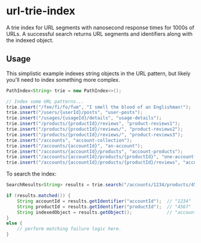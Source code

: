 # url-trie-index
A trie index for URL segments with nanosecond response times for 1000s of URLs. A successful search returns URL segments and identifiers along with the indexed object.

## Usage

This simplistic example indexes string objects in the URL pattern, but likely you'll need to index something more complex.

```Java
PathIndex<String> trie = new PathIndex<>();

// Index some URL patterns...
trie.insert("/fee/fi/fo/fum", "I smell the blood of an Englishman!");
trie.insert("/users/{userId}/posts", "user-posts");
trie.insert("/usages/{usageId}/details", "usage-details");
trie.insert("/products/{productId}/reviews", "product-reviews1");
trie.insert("/products/{productId}/reviews/", "product-reviews2");
trie.insert("/products/{productId}/reviews/", "product-reviews3");
trie.insert("/accounts", "account-collection");
trie.insert("/accounts/{accountId}", "an-account");
trie.insert("/accounts/{accountId}/products", "account-products");
trie.insert("/accounts/{accountId}/products/{productId}", "one-account-product");
trie.insert("/accounts/{accountId}/products/{productId}/reviews", "account-product-reviews");
```

To search the index:

```Java
SearchResults<String> results = trie.search("/accounts/1234/products/4567/reviews");

if (results.matched()) {
	String accountId = results.getIdentifier("accountId");	// "1234"
	String productId = results.getIdentifier("productId");	// "4567"
	String indexedObject = results.getObject();				// "account-product-reviews"
}
else {
	// perform matching failure logic here.
}
```
